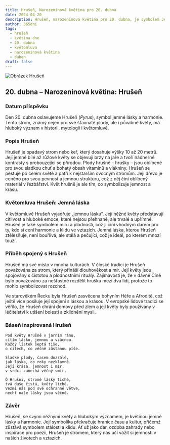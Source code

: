 ```yaml
---
title: Hrušeň, Narozeninová květina pro 20. dubna
date: 2024-04-20
description: Hrušeň, narozeninová květina pro 20. dubna, je symbolem Jemná láska. Objevte její jedinečný význam, fascinující příběhy a poezii, která oslavuje její krásu.
author: 365dní
tags:
  - hrušeň
  - květina dne
  - 20. dubna
  - květomluva
  - narozeninová květina
  - duben
draft: false
---
```


![Obrázek Hrušeň](https://cdn.pixabay.com/photo/2016/06/02/13/38/pear-flower-1431142_1280.jpg#center)

## 20. dubna – Narozeninová květina: Hrušeň

### Datum příspěvku

Den 20. dubna oslavujeme Hrušeň (_Pyrus_), symbol jemné lásky a harmonie. Tento strom, známý nejen pro své šťavnaté plody, ale i půvabné květy, má hluboký význam v historii, mytologii i květomluvě.

### Popis Hrušeň

Hrušeň je opadavý strom nebo keř, který dosahuje výšky 10 až 20 metrů. Její jemné bílé až růžové květy se objevují brzy na jaře a tvoří nádherné kontrasty s probouzející se přírodou. Plody hrušně – hrušky – jsou oblíbené pro svou sladkou chuť a bohatý obsah vitamínů a vlákniny. Hrušeň se pěstuje po celém světě a patří k nejstarším ovocným stromům. Její dřevo je ceněno pro svou pevnost a jemnou strukturu, což z něj činí oblíbený materiál v řezbářství. Květ hrušně je ale tím, co symbolizuje jemnost a krásu.

### Květomluva Hrušeň: Jemná láska

V květomluvě Hrušeň vyjadřuje „jemnou lásku“. Její něžné květy představují citlivost a hluboké emoce, které nejsou přehnané, ale trvalé a upřímné. Hrušeň je také symbolem míru a plodnosti, což ji činí vhodným darem pro ty, kdo si cení harmonie a klidu ve vztazích. Jemná láska, kterou Hrušeň ztělesňuje, není bouřlivá, ale stálá a pečující, což je ideál, po kterém mnozí touží.

### Příběh spojený s Hrušeň

Hrušeň má své místo v mnoha kulturách. V čínské tradici je Hrušeň považována za strom, který přináší dlouhověkost a mír. Její květy jsou spojovány s čistotou a plodnostními rituály. Zajímavostí je, že v dávné Číně bylo považováno za nešťastné rozdělit hrušku mezi dva lidi, protože to mohlo symbolizovat rozchod.

Ve starověkém Řecku byla Hrušeň zasvěcena bohyním Héře a Afroditě, což ještě více posiluje její spojení s láskou a krásou. V evropské lidové tradici se věřilo, že Hrušeň chrání domovy před zlem a její květy byly používány v léčitelství k utišení bolesti a zklidnění mysli.

### Báseň inspirovaná Hrušeň

```
Pod květy Hrušně v jarním ránu,  
cítím lásku, jemnou a vzácnou.  
Každý lístek šeptá tiše,  
o citech, co věčně zůstanou píše.  

Sladké plody, časem dozrálé,  
jak láska, co roky nezklamné.  
Její krása, jemnost i mír,  
v srdci zanechá věčný smír.  

Ó Hrušni, stromě lásky tiché,  
tvá duše čistá, květy liché.  
Vezmi nás pod své ochranné větve,  
nechť naše lásky jsou věčné.  
```

### Závěr

Hrušeň, se svými něžnými květy a hlubokým významem, je květinou jemné lásky a harmonie. Její symbolika překračuje hranice času a kultur, přičemž zůstává symbolem stálosti a klidu. Ať už jako dar, ozdoba zahrady nebo inspirace pro poezii, Hrušeň je stromem, který nás učí vážit si jemnosti v našich životech a vztazích.